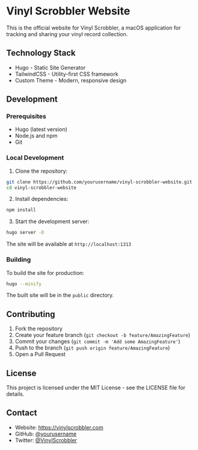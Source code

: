 # Vinyl Scrobbler Website

This is the official website for Vinyl Scrobbler, a macOS application for tracking and sharing your vinyl record collection.

## Technology Stack

- Hugo - Static Site Generator
- TailwindCSS - Utility-first CSS framework
- Custom Theme - Modern, responsive design

## Development

### Prerequisites

- Hugo (latest version)
- Node.js and npm
- Git

### Local Development

1. Clone the repository:
```bash
git clone https://github.com/yourusername/vinyl-scrobbler-website.git
cd vinyl-scrobbler-website
```

2. Install dependencies:
```bash
npm install
```

3. Start the development server:
```bash
hugo server -D
```

The site will be available at `http://localhost:1313`

### Building

To build the site for production:

```bash
hugo --minify
```

The built site will be in the `public` directory.

## Contributing

1. Fork the repository
2. Create your feature branch (`git checkout -b feature/AmazingFeature`)
3. Commit your changes (`git commit -m 'Add some AmazingFeature'`)
4. Push to the branch (`git push origin feature/AmazingFeature`)
5. Open a Pull Request

## License

This project is licensed under the MIT License - see the LICENSE file for details.

## Contact

- Website: https://vinylscrobbler.com
- GitHub: [@yourusername](https://github.com/yourusername)
- Twitter: [@VinylScrobbler](https://twitter.com/VinylScrobbler) 